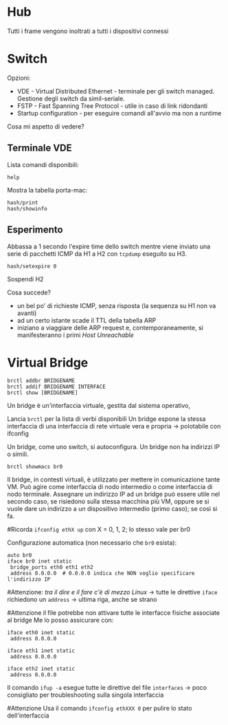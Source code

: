# Hub
Tutti i frame vengono inoltrati a tutti i dispositivi connessi
# Switch 
Opzioni:
- VDE - Virtual Distributed Ethernet - terminale per gli switch managed. Gestione degli switch da simil-seriale.
- FSTP - Fast Spanning Tree Protocol - utile in caso di link ridondanti
- Startup configuration - per eseguire comandi all'avvio ma non a runtime

Cosa mi aspetto di vedere?

## Terminale VDE
Lista comandi disponibili:
```
help
```

Mostra la tabella porta-mac:
```
hash/print
hash/showinfo
```

## Esperimento
Abbassa a 1 secondo l'expire time dello switch mentre viene inviato una serie di pacchetti ICMP da H1 a H2 con `tcpdump` eseguito su H3.
```
hash/setexpire 0
```

Sospendi H2

Cosa succede?
- un bel po' di richieste ICMP, senza risposta (la sequenza su H1 non va avanti)
- ad un certo istante scade il TTL della tabella ARP
- iniziano a viaggiare delle ARP request e, contemporaneamente, si manifesteranno i primi *Host Unreachable*

# Virtual Bridge
```
brctl addbr BRIDGENAME
brctl addif BRIDGENAME INTERFACE
brctl show [BRIDGENAME]
```

Un bridge è un'interfaccia virtuale, gestita dal sistema operativo, 

Lancia `brctl` per la lista di verbi disponibili
Un bridge espone la stessa interfaccia di una interfaccia di rete virtuale vera e propria -> polotabile con ifconfig

Un bridge, come uno switch, si autoconfigura. Un bridge non ha indirizzi IP o simili.

```
brctl showmacs br0
```

Il bridge, in contesti virtuali, è utilizzato per mettere in comunicazione tante VM.
Può agire come interfaccia di nodo intermedio o come interfaccia di nodo terminale. Assegnare un indirizzo IP ad un bridge può essere utile nel secondo caso, se risiedono sulla stessa macchina più VM, oppure se si vuole dare un indirizzo a un dispositivo intermedio (primo caso); se così si fa.

#Ricorda `ifconfig ethX up` con X = 0, 1, 2; lo stesso vale per br0

Configurazione automatica (non necessario che `br0` esista):
```
auto br0
iface br0 inet static
 bridge_ports eth0 eth1 eth2
 address 0.0.0.0  # 0.0.0.0 indica che NON voglio specificare l'indirizzo IP
```
#Attenzione: *tra il dire e il fare c'è di mezzo Linux* -> tutte le direttive `iface` richiedono un `address` -> ultima riga, anche se strano

#Attenzione il file potrebbe non attivare tutte le interfacce fisiche associate al bridge
Me lo posso assicurare con:
```
iface eth0 inet static
 address 0.0.0.0

iface eth1 inet static
 address 0.0.0.0

iface eth2 inet static
 address 0.0.0.0
```

Il comando `ifup -a` esegue tutte le direttive del file `interfaces` -> poco consigliato per troubleshooting sulla singola interfaccia

#Attenzione Usa il comando `ifconfig ethXXX 0` per pulire lo stato dell'interfaccia 